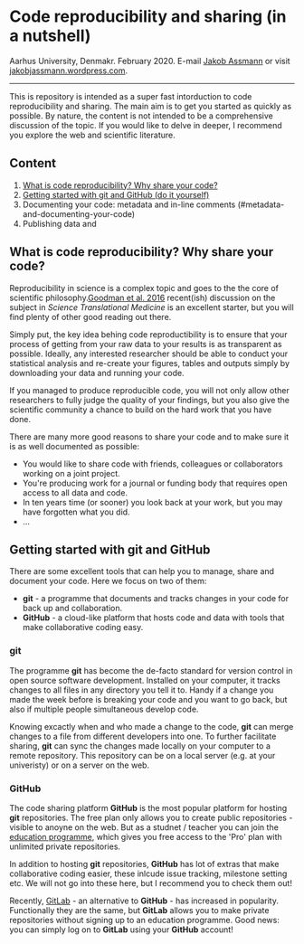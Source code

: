 # Code reproducibility and sharing (in a nutshell)
Aarhus University, Denmakr. February 2020. E-mail [Jakob Assmann](j.assmann@bios.au.dk) or visit [jakobjassmann.wordpress.com](jakobjassmann.wordpress.com).
___
This is repository is intended as a super fast intorduction to code reproducibility and sharing. The main aim is to get you started as quickly as possible. By nature, the content is not intended to be a comprehensive discussion of the topic. If you would like to delve in deeper, I recommend you explore the web and scientific literature.

## Content
1. [What is code reproducibility? Why share your code?](#what-is-code-reproducibility?-why-share-your-code?)
2. [Getting started with git and GitHub (do it yourself)](#getting-started-with-git-and-github)
3. Documenting your code: metadata and in-line comments (#metadata-and-documenting-your-code)
4. Publishing data and 

## What is code reproducibility? Why share your code?
Reproducibility in science is a complex topic and goes to the the core of scientific philosophy.[Goodman et al. 2016](https://doi.org/10.1126/scitranslmed.aaf5027) recent(ish) discussion on the subject in *Science Translational Medicine* is an excellent starter, but you will find plenty of other good reading out there.

Simply put, the key idea behing code reproductibility is to ensure that your process of getting from your raw data to your results is as transparent as possible. Ideally, any interested researcher should be able to conduct your statistical analysis and re-create your figures, tables and outputs simply by downloading your data and running your code. 

If you managed to produce reproducible code, you will not only allow other researchers to fully judge the quality of your findings, but you also give the scientific community a chance to build on the hard work that you have done.

There are many more good reasons to share your code and to make sure it is as well documented as possible:
- You would like to share code with friends, colleagues or collaborators working on a joint project.
- You're producing work for a journal or funding body that requires open access to all data and code.
- In ten years time (or sooner) you look back at your work, but you may have forgotten what you did.
- ...

## Getting started with git and GitHub 

There are some excellent tools that can help you to manage, share and document your code. Here we focus on two of them:
- **git** - a programme that documents and tracks changes in your code for back up and collaboration.
- **GitHub** - a cloud-like platform that hosts code and data with tools that make collaborative coding easy.

### git

The programme **git** has become the de-facto standard for version control in open source software development. Installed on your computer, it tracks changes to all files in any directory you tell it to. Handy if a change you made the week before is breaking your code and you want to go back, but also if multiple people simultaneous develop code. 

Knowing excactly when and who made a change to the code, **git** can merge changes to a file from different developers into one. To further facilitate sharing, **git** can sync the changes made locally on your computer to a remote repository. This repository can be on a local server (e.g. at your univeristy) or on a server on the web.  

### GitHub
The code sharing platform **GitHub** is the most popular platform for hosting **git** repositories. The free plan only allows you to create public repositories - visible to anoyne on the web. But as a studnet / teacher you can join the [education programme](https://education.github.com/), which gives you free access to the 'Pro' plan with unlimited private repositories. 

In addition to hosting **git** repositories, **GitHub** has lot of extras that make collaborative coding easier, these inlcude issue tracking, milestone setting etc. We will not go into these here, but I recommend you to check them out!

Recently, [GitLab](https://about.gitlab.com/) - an alternative to **GitHub** - has increased in popularity. Functionally they are the same, but **GitLab** allows you to make private repositories without signing up to an education programme. Good news: you can simply log on to **GitLab** using your **GitHub** account!
